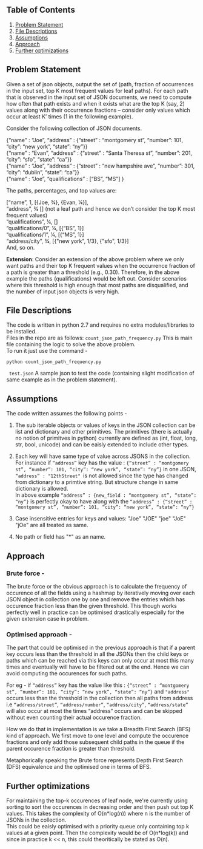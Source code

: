 
## Table of Contents

1. [Problem Statement](#problem_statement)
2. [File Descriptions](#files)
3. [Assumptions](#assumptions)
4. [Approach](#approach)
5. [Further optimizations](#optimizations)


## Problem Statement <a name="problem_statement"></a>

Given a set of json objects, output the set of (path, fraction of occurrences in the input set, top K most frequent values for leaf paths). For each path that is observed in the input set of JSON documents, we need to compute how often that path exists and when it exists what are the top K (say, 2) values along with their occurrence fractions – consider only values which occur at least K’ times (1 in the following example).

Consider the following collection of JSON documents.

{“name” : “Joe”, “address” : {“street” : “montgomery st”, “number”: 101, “city”: “new york”, “state”: “ny”}}  
{“name” : “Evan”, “address” : {“street” : “Santa Theresa st”, “number”: 201, “city”: “sfo”, “state”: “ca”}}  
{“name” : “Joe”, “address” : {“street” : “new hampshire ave”, “number”: 301, “city”: “dublin”, “state”: “ca”}}  
{“name” : “Joe”, “qualifications” : [“BS”, “MS”] }

The paths, percentages, and top values are:

[“name”, 1, [{Joe, 3⁄4}, {Evan, 1⁄4}],  
“address”, 3⁄4 \[] \(not a leaf path and hence we don’t consider the top K most frequent values)  
“qualifications”, 1⁄4, []  
“qualifications/0”, 1⁄4, [{“BS”, 1}]  
“qualifications/1”, 1⁄4, [{“MS”, 1}]  
“address/city”, 3⁄4, [{"new york", 1/3}, {"sfo", 1/3}]  
And, so on.

**Extension**: Consider an extension of the above problem where we only want paths and their top K frequent values when the occurrence fraction of a path is greater than a threshold (e.g., 0.30). Therefore, in the above example the paths {qualifications} would be left out. Consider scenarios where this threshold is high enough that most paths are disqualified, and the number of input json objects is very high.


## File Descriptions <a name="files"></a>
The code is written in python 2.7 and requires no extra modules/libraries to be installed.  
Files in the repo are as follows:
```count_json_path_frequency.py``` This is main file containing the logic to solve the above problem.  
To run it just use the command - 
```
python count_json_path_frequency.py
```

``` test.json```  A sample json to test the code (containing slight modification of same example as in the problem statement).


## Assumptions<a name="assumptions"></a>

The code written assumes the following points - 
1) The sub iterable objects or values of keys in the JSON collection can be list and dictionary and other primitives. The primitives (there is actually no notion of primitves in python) currently are defined as (int, float, long, str, bool, unicode) and can be eaisly extended to include other types.

2) Each key will have same type of value across JSONS in the collection. 
For instance if ```“address”``` key has the value : ```{“street” : “montgomery st”, “number”: 101, “city”: “new york”, “state”: “ny”}``` in one JSON, 
```“address” : "12thStreet" ```is not allowed since the type has changed from dictionary to a primtive string.
But structure change in same dictionary is allowed.  
In above example ```“address” : {new_field : “montgomery st”, “state”: “ny”}``` is perfectly okay to have along with the ```“address” : {“street” : “montgomery st”, “number”: 101, “city”: “new york”, “state”: “ny”}```

3) Case insensitive entries for keys and values: "Joe" "JOE" "joe" "JoE" "jOe" are all treated as same.

4) No path or field has "\*" as an name.


## Approach<a name="approach"></a>

### Brute force - 
The brute force or the obvious approach is to calculate the frequency of occurence of all the fields using a hashmap by iteratively moving over each JSON object in collection one by one and remove the entries which has occurence fraction less than the given threshold. 
This though works perfectly well in practice can be optimised drastically especially for the given extension case in problem.

### Optimised approach - 
The part that could be optimised in the previous approach is that if a parent key occurs less than the threshold in all the JSONs then the child keys or paths which can be reached via this keys can only occur at most this many times and eventually will have to be filtered out at the end. Hence we can avoid computing the occurences for such paths. 

For eg - if ```“address”``` key has the value like this : ```{“street” : “montgomery st”, “number”: 101, “city”: “new york”, “state”: “ny”}``` and ```"address"``` occurs less than the threshold in the collection then all paths from address i.e ```“address/street”```, ```“address/number”```, ```“address/city”```, ```“address/state”``` will also occur at most the times “address” occurs and can be skipped without even counting their actual occurence fraction.

How we do that in implementation is we take a Breadth First Search (BFS) kind of approach. We first move to one level and compute the occurence fractions and only add those subsequent child paths in the queue if the parent occurence fraction is greater than threshold.

Metaphorically speaking the Brute force represents Depth First Search (DFS) equivalence and the optimised one in terms of BFS.


## Further optimizations<a name="optimizations"></a>

For maintaining the top-k occurences of leaf node, we're currently using sorting to sort the occurences in decreasing order and then push out top K values. This takes the complexity of O(n\*log(n)) where n is the number of JSONs in the collection.  
This could be eaisly optimised with a priority queue only containing top k values at a given point. Then the complexity would be of O(n\*log(k)) and since in practice k << n, this could theoritically be stated as O(n).

